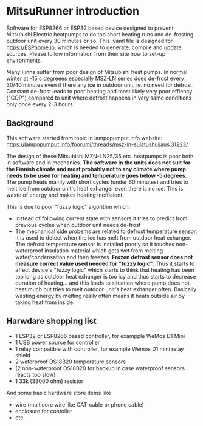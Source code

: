# MitsuRunner introduction
Software for ESP8266 or ESP32 based device designed to prevent Mitsubishi Electric heatpumps to do too short heating runs and de-frosting outdoor unit every 30 minutes or so. This .yaml file is designed for https://ESPhome.io, which is needed to generate, compile and update sources. Please follow information from their site how to set-up environments.

Many Finns suffer from poor design of Mitsubishi  heat pumps. In normal winter at -15 c degreees especially MSZ-LN series does de-frost every 30/40 minutes even if there any ice in outdoor unit, ie. no need for defrost. Constant de-frost leads to poor heating and most likely very poor effiency ("COP") compared to unit where defrost happens in very same conditions only once every 2-3 hours. 

## Background
This software started from topic in lampopumput.info website: https://lampopumput.info/foorumi/threads/msz-ln-sulatushuijaus.31223/ 

The design of these Mitsubishi MZN-LN25/35 etc. heatpumps is poor both in software and in mechanics. **The software in the units does not suit for the Finnish climate and most probably not to any climate where pump needs to be used for heating and temperature goes below -5 degrees.** The pump heats mainly with short cycles (under 60 minutes) and tries to melt ice from outdoor unit's heat exhanger even there is no ice. This is waste of energy and makes heating inefficient. 

This is due to poor "fuzzy logic" algorithm which: 
- Instead of following current state with sensors it tries to predict from previous cycles when outdoor unit needs de-frost 
- The mechanical side probems are related to defrost temperature sensor. It is used to detect when the ice has melt from outdoor heat exhanger. The defrost temperature sensor is installed poorly so it touches non-waterproof insulation material which gets wet from melting water/condensation and then freezes. **Frozen defrost sensor does not measure correct value used needed for "fuzzy logic".** Thus it starts to affect device's "fuzzy logic" which starts to think that heating has been too long as outdoor heat exhanger is too icy and thus starts to decrease duration of heating... and this leads to situation where pump does not heat much but tries to melt outdoor unit's heat exhanger often. Basically wasting energy by melting really often means it heats outside air by taking heat from inside. 

## Harwdare shopping list
- 1 ESP32 or ESP8266 based controller, for exampple WeMos D1 Mini
- 1 USB power source for controller
- 1 relay compatible with controller, for example Wemos D1 mini relay shield
- 2 waterproof DS18B20 temperature sensors
- (2 non-waterproof DS18B20 for backup in case waterproof sensors reacts too slow)
- 1 33k (33000 ohm) resistor

And some basic hardware store items like 
- wire (multicore wire like CAT-cable or phone cable)
- enclosure for contoller
- etc.
